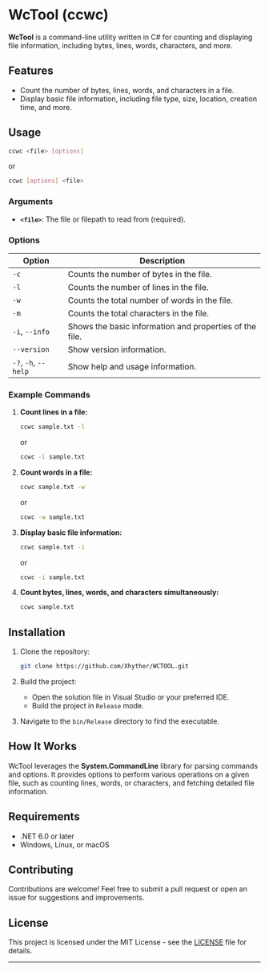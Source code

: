 
# WcTool (ccwc)

**WcTool** is a command-line utility written in C# for counting and displaying file information, including bytes, lines, words, characters, and more.

## Features

- Count the number of bytes, lines, words, and characters in a file.
- Display basic file information, including file type, size, location, creation time, and more.

## Usage

```bash
ccwc <file> [options]
```
or

```bash
ccwc [options] <file>
```

### Arguments

- **`<file>`**: The file or filepath to read from (required).

### Options

| Option           | Description                                                        |
|------------------|--------------------------------------------------------------------|
| `-c`             | Counts the number of bytes in the file.                           |
| `-l`             | Counts the number of lines in the file.                           |
| `-w`             | Counts the total number of words in the file.                     |
| `-m`             | Counts the total characters in the file.                          |
| `-i`, `--info`   | Shows the basic information and properties of the file.           |
| `--version`      | Show version information.                                         |
| `-?`, `-h`, `--help` | Show help and usage information.                              |

### Example Commands

1. **Count lines in a file:**
   ```bash
   ccwc sample.txt -l
   ```
   or
    ```bash
   ccwc -l sample.txt 
   ```

3. **Count words in a file:**
   ```bash
   ccwc sample.txt -w
   ```
   or
   ```bash
   ccwc -w sample.txt 
   ``` 

5. **Display basic file information:**
   ```bash
   ccwc sample.txt -i
   ```
   or
    ```bash
   ccwc -i sample.txt 
   ```

7. **Count bytes, lines, words, and characters simultaneously:**
   ```bash
   ccwc sample.txt
   ```

## Installation

1. Clone the repository:
   ```bash
   git clone https://github.com/Xhyther/WCTOOL.git
   ```
2. Build the project:
   - Open the solution file in Visual Studio or your preferred IDE.
   - Build the project in `Release` mode.

3. Navigate to the `bin/Release` directory to find the executable.

## How It Works

WcTool leverages the **System.CommandLine** library for parsing commands and options. It provides options to perform various operations on a given file, such as counting lines, words, or characters, and fetching detailed file information.

## Requirements

- .NET 6.0 or later
- Windows, Linux, or macOS

## Contributing

Contributions are welcome! Feel free to submit a pull request or open an issue for suggestions and improvements.

## License

This project is licensed under the MIT License - see the [LICENSE](LICENSE) file for details.


---
